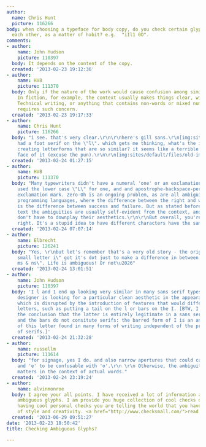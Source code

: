 ```yaml
---
author:
  name: Chris Hunt
  picture: 116266
body: when choosing a typeface for body copy, do you check certain glyphs against
  each other, as a matter of habit? e.g.  "iIl1 0O".
comments:
- author:
    name: John Hudson
    picture: 110397
  body: It depends on the content of the copy.
  created: '2013-02-23 19:12:36'
- author:
    name: HVB
    picture: 111370
  body: Only if the nature of the work would cause confusion among similar letterforms.
    In fiction, for example, the context usually makes things clear, with no confusion.
    Technical writing, or anything that contains non-words or mixed numbers and letters,
    requires such concern.
  created: '2013-02-23 19:17:33'
- author:
    name: Chris Hunt
    picture: 116266
  body: "i see. that's very clear.\r\n\r\nhere's gill sans.\r\n[img:sites/default/files/old-images/gill-sans-racing-green_6565.jpg]\r\n\r\njohnston
    had a foot serif on the \"l\". which gets me thinking, what's the idea behind
    creating letterforms that are so similar? it seems like a terrible idea on the
    face of it (excuse the pun).\r\n\r\n[img:sites/default/files/old-images/gill-sans-johnston_5234.jpg]"
  created: '2013-02-24 01:27:15'
- author:
    name: HVB
    picture: 111370
  body: "Many typewriters didn't have a numeral 'one' or an exclamation mark. You
    used the lower case \"L\" for one, and and apostrophe-backspace-period for an
    exclamation mark. Zero-Oh is an ongoing problem, as are all ambiguities for keyboarding
    programming languages, where the difference between the right and wrong character
    is the difference between success and failure. But as stated before, in plain
    text the ambiguities are usually self-evident from the context, and the type designers
    don't have to downplay their aesthetics.\r\n\r\nBut overall, you're absolutely
    right. It's a stupid idea to have different characters have the same glyphs!"
  created: '2013-02-24 07:07:14'
- author:
    name: Elbrecht
    picture: 126241
  body: "Yes, \r\nbut let's remember that's a very old story - the originally \"dotless
    small letter i\" got it's dot just to make a difference in between \"small letter
    ms & ns\". Life is ambiguous! Or not\u2026"
  created: '2013-02-24 13:01:51'
- author:
    name: John Hudson
    picture: 110397
  body: 'I l and 1 end up looking very similar in many sans serif types because the
    designer is looking for a particular clean aesthetic in the appearance of text,
    which is disrupted by the introduction of features that would differentiate these
    letters, such as putting a tail on the l or bars on the I. [BTW, I''ve come to
    the conclusion that the latter is entirely legitimate in a sans serif design,
    and the bars do not consitute serifs: the barred form of I is an ancient variant
    of this letter found in many forms of writing independent of the presence or absence
    of serifs.]'
  created: '2013-02-24 21:32:28'
- author:
    name: russellm
    picture: 111614
  body: "for signage, yes I do. and also narrow apertures that could cause 'a' 'c'
    and 'e' to be confusable with 'o'.\r\n \r\n Otherwise, the ambiguity hardly ever
    matters in the context of actual words."
  created: '2013-02-24 23:19:24'
- author:
    name: alvinmonroe
  body: I agree your all points. I have received a lot of information about checking
    ambiguous glyphs. I am provide you huge collection of cool checks designs.  By
    having cool personal checks you are telling the world that you have a great sense
    of style and creativity. <a href="http://www.checksmall.com/">read more</a>
  created: '2013-06-29 09:51:27'
date: '2013-02-23 18:50:42'
title: Checking Ambiguous Glyphs?

---
```


